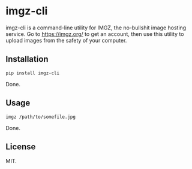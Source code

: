 imgz-cli
========

imgz-cli is a command-line utility for IMGZ, the no-bullshit image hosting service. Go to https://imgz.org/ to get an
account, then use this utility to upload images from the safety of your computer.


Installation
------------

```
pip install imgz-cli
```

Done.


Usage
-----

```
imgz /path/to/somefile.jpg
```

Done.


License
-------

MIT.
